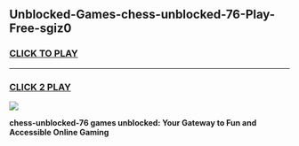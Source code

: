 
## Unblocked-Games-chess-unblocked-76-Play-Free-sgiz0
<h3>
<a href="https://premium76.site?title=chess-unblocked-76&ref=23A">CLICK TO PLAY</a></h3>
<hr>

<h3>
<a href="https://premium76.site?title=chess-unblocked-76&ref=23A">CLICK 2 PLAY</a>
  
</h3>

<a href="https://premium76.site?title=chess-unblocked-76&ref=23A"><img src="https://clearcache.store/games.png"></a>


**chess-unblocked-76 games unblocked: Your Gateway to Fun and Accessible Online Gaming**
